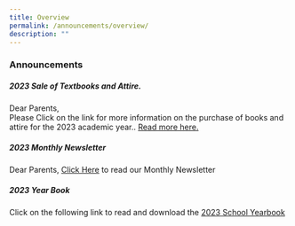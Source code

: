 ```yaml
---
title: Overview
permalink: /announcements/overview/
description: ""
---
```

### Announcements

##### 2023 Sale of Textbooks and Attire.
Dear Parents,  
Please Click on the link for more information on the purchase of books and attire for the 2023 academic year.. [Read more here.](https://staging.d24s03z0ob23eb.amplifyapp.com/parents/edusave-character-award-2022/)

##### 2023 Monthly Newsletter
Dear Parents, [Click Here](https://staging.d24s03z0ob23eb.amplifyapp.com/expedition/School-Publications/school-newsletter/) to read our Monthly Newsletter

##### 2023 Year Book
Click on the following link to read and download the [2023 School Yearbook](https://staging.d24s03z0ob23eb.amplifyapp.com/expedition/School-Publications/school-year-book/)
